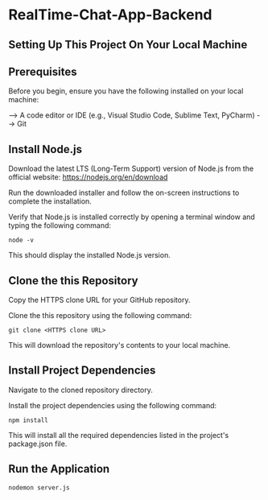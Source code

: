 # RealTime-Chat-App-Backend


## Setting Up This Project On Your Local Machine

## Prerequisites
Before you begin, ensure you have the following installed on your local machine:

--> A code editor or IDE (e.g., Visual Studio Code, Sublime Text, PyCharm)
--> Git

## Install Node.js
Download the latest LTS (Long-Term Support) version of Node.js from the official website: https://nodejs.org/en/download

Run the downloaded installer and follow the on-screen instructions to complete the installation.

Verify that Node.js is installed correctly by opening a terminal window and typing the following command:

`node -v`

This should display the installed Node.js version.

## Clone the this Repository

Copy the HTTPS clone URL for your GitHub repository.

Clone the this repository using the following command:

`git clone <HTTPS clone URL>`

This will download the repository's contents to your local machine.

## Install Project Dependencies
Navigate to the cloned repository directory.

Install the project dependencies using the following command:

`npm install`

This will install all the required dependencies listed in the project's package.json file.

## Run the Application

`nodemon server.js`
